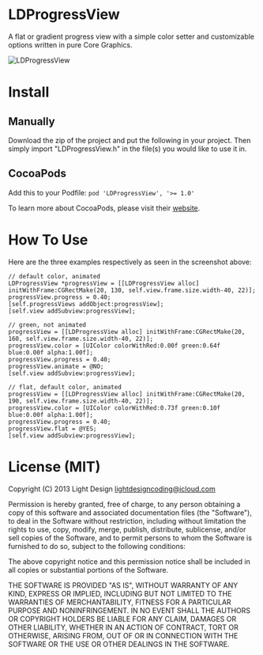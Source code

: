 LDProgressView
==============

A flat or gradient progress view with a simple color setter and customizable options written in pure Core Graphics.

![LDProgressView](https://dl.dropboxusercontent.com/u/20180054/Github%20Resources/LD-progress-view-improved.png)

# Install

## Manually
Download the zip of the project and put the following  in your project. Then simply import "LDProgressView.h" in the file(s) you would like to use it in.

## CocoaPods
Add this to your Podfile: ```pod 'LDProgressView', '>= 1.0'```

To learn more about CocoaPods, please visit their [website](http://cocoapods.org).

# How To Use

Here are the three examples respectively as seen in the screenshot above:

```objc
// default color, animated
LDProgressView *progressView = [[LDProgressView alloc] initWithFrame:CGRectMake(20, 130, self.view.frame.size.width-40, 22)];
progressView.progress = 0.40;
[self.progressViews addObject:progressView];
[self.view addSubview:progressView];

// green, not animated
progressView = [[LDProgressView alloc] initWithFrame:CGRectMake(20, 160, self.view.frame.size.width-40, 22)];
progressView.color = [UIColor colorWithRed:0.00f green:0.64f blue:0.00f alpha:1.00f];
progressView.progress = 0.40;
progressView.animate = @NO;
[self.view addSubview:progressView];

// flat, default color, animated
progressView = [[LDProgressView alloc] initWithFrame:CGRectMake(20, 190, self.view.frame.size.width-40, 22)];
progressView.color = [UIColor colorWithRed:0.73f green:0.10f blue:0.00f alpha:1.00f];
progressView.progress = 0.40;
progressView.flat = @YES;
[self.view addSubview:progressView];

```

# License (MIT)

Copyright (C) 2013 Light Design <lightdesigncoding@icloud.com>

Permission is hereby granted, free of charge, to any person obtaining a copy of this software and associated documentation files (the "Software"), to deal in the Software without restriction, including without limitation the rights to use, copy, modify, merge, publish, distribute, sublicense, and/or sell copies of the Software, and to permit persons to whom the Software is furnished to do so, subject to the following conditions:

The above copyright notice and this permission notice shall be included in all copies or substantial portions of the Software.

THE SOFTWARE IS PROVIDED "AS IS", WITHOUT WARRANTY OF ANY KIND, EXPRESS OR IMPLIED, INCLUDING BUT NOT LIMITED TO THE WARRANTIES OF MERCHANTABILITY, FITNESS FOR A PARTICULAR PURPOSE AND NONINFRINGEMENT. IN NO EVENT SHALL THE AUTHORS OR COPYRIGHT HOLDERS BE LIABLE FOR ANY CLAIM, DAMAGES OR OTHER LIABILITY, WHETHER IN AN ACTION OF CONTRACT, TORT OR OTHERWISE, ARISING FROM, OUT OF OR IN CONNECTION WITH THE SOFTWARE OR THE USE OR OTHER DEALINGS IN THE SOFTWARE.
